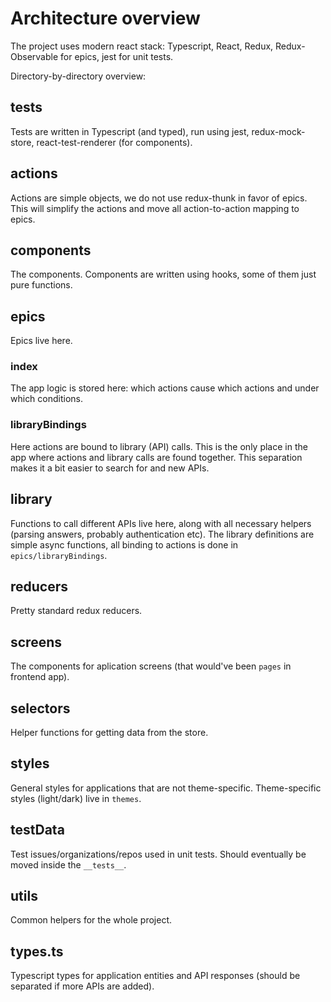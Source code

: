# Architecture overview

The project uses modern react stack: Typescript, React, Redux, Redux-Observable for epics, jest for unit tests.

Directory-by-directory overview:

## __tests__

Tests are written in Typescript (and typed), run using jest, redux-mock-store, react-test-renderer (for components).

## actions

Actions are simple objects, we do not use redux-thunk in favor of epics. This will simplify the actions and move all action-to-action mapping to epics.

## components

The components. Components are written using hooks, some of them just pure functions.

## epics

Epics live here.

### index

The app logic is stored here: which actions cause which actions and under which conditions.

### libraryBindings

Here actions are bound to library (API) calls. This is the only place in the app where actions and library calls are found together. This separation makes it a bit easier to search for and new APIs. 

## library

Functions to call different APIs live here, along with all necessary helpers (parsing answers, probably authentication etc). The library definitions are simple async functions, all binding to actions is done in `epics/libraryBindings`.

## reducers

Pretty standard redux reducers.

## screens

The components for aplication screens (that would've been `pages` in frontend app).

## selectors

Helper functions for getting data from the store.

## styles

General styles for applications that are not theme-specific. Theme-specific styles (light/dark) live in `themes`.

## testData

Test issues/organizations/repos used in unit tests. Should eventually be moved inside the `__tests__`.

## utils

Common helpers for the whole project.

## types.ts

Typescript types for application entities and API responses (should be separated if more APIs are added).